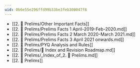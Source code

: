 ```yaml
---
uid: 0b6e55e296ffd99b33be3feb300047f6
---
```


- [[2. 📔 Prelims/Other Important Facts]]
- [[2. 📔 Prelims/Prelims Facts 1 April-2019-Feb-2020.md]]
- [[2. 📔 Prelims/Prelims Facts 2 March 2020-March 2021.md]]
- [[2. 📔 Prelims/Prelims Facts 3 April 2021 onwards.md]]
- [[2. 📔 Prelims/PYQ  Analysis and Rules]]
- [[2. 📔 Prelims/📑 Index and Revision Roadmap.md]]
- [[2. 📔 Prelims/_Index_of_2. 📔 Prelims.md]]
- [[2. 📔 Prelims]]